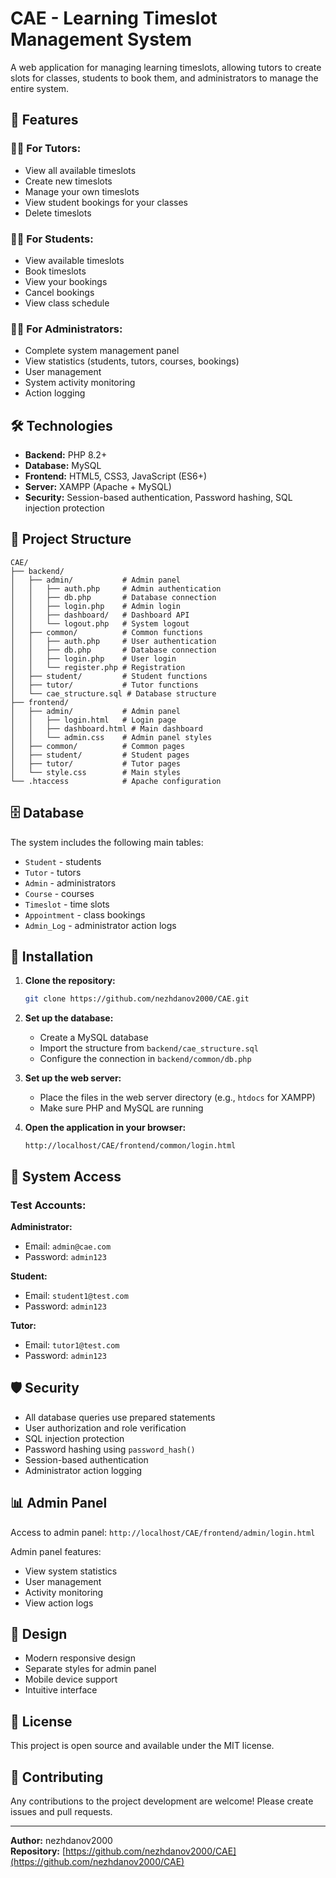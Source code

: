 # CAE - Learning Timeslot Management System

A web application for managing learning timeslots, allowing tutors to create slots for classes, students to book them, and administrators to manage the entire system.

## 🚀 Features

### 👨‍🏫 For Tutors:
- View all available timeslots
- Create new timeslots
- Manage your own timeslots
- View student bookings for your classes
- Delete timeslots

### 👨‍🎓 For Students:
- View available timeslots
- Book timeslots
- View your bookings
- Cancel bookings
- View class schedule

### 👨‍💼 For Administrators:
- Complete system management panel
- View statistics (students, tutors, courses, bookings)
- User management
- System activity monitoring
- Action logging

## 🛠️ Technologies

- **Backend:** PHP 8.2+
- **Database:** MySQL
- **Frontend:** HTML5, CSS3, JavaScript (ES6+)
- **Server:** XAMPP (Apache + MySQL)
- **Security:** Session-based authentication, Password hashing, SQL injection protection

## 📁 Project Structure

```
CAE/
├── backend/
│   ├── admin/           # Admin panel
│   │   ├── auth.php     # Admin authentication
│   │   ├── db.php       # Database connection
│   │   ├── login.php    # Admin login
│   │   ├── dashboard/   # Dashboard API
│   │   └── logout.php   # System logout
│   ├── common/          # Common functions
│   │   ├── auth.php     # User authentication
│   │   ├── db.php       # Database connection
│   │   ├── login.php    # User login
│   │   └── register.php # Registration
│   ├── student/         # Student functions
│   ├── tutor/           # Tutor functions
│   └── cae_structure.sql # Database structure
├── frontend/
│   ├── admin/           # Admin panel
│   │   ├── login.html   # Login page
│   │   ├── dashboard.html # Main dashboard
│   │   └── admin.css    # Admin panel styles
│   ├── common/          # Common pages
│   ├── student/         # Student pages
│   ├── tutor/           # Tutor pages
│   └── style.css        # Main styles
└── .htaccess            # Apache configuration
```

## 🗄️ Database

The system includes the following main tables:
- `Student` - students
- `Tutor` - tutors
- `Admin` - administrators
- `Course` - courses
- `Timeslot` - time slots
- `Appointment` - class bookings
- `Admin_Log` - administrator action logs

## 🔧 Installation

1. **Clone the repository:**
   ```bash
   git clone https://github.com/nezhdanov2000/CAE.git
   ```

2. **Set up the database:**
   - Create a MySQL database
   - Import the structure from `backend/cae_structure.sql`
   - Configure the connection in `backend/common/db.php`

3. **Set up the web server:**
   - Place the files in the web server directory (e.g., `htdocs` for XAMPP)
   - Make sure PHP and MySQL are running

4. **Open the application in your browser:**
   ```
   http://localhost/CAE/frontend/common/login.html
   ```

## 🔐 System Access

### Test Accounts:

**Administrator:**
- Email: `admin@cae.com`
- Password: `admin123`

**Student:**
- Email: `student1@test.com`
- Password: `admin123`

**Tutor:**
- Email: `tutor1@test.com`
- Password: `admin123`

## 🛡️ Security

- All database queries use prepared statements
- User authorization and role verification
- SQL injection protection
- Password hashing using `password_hash()`
- Session-based authentication
- Administrator action logging

## 📊 Admin Panel

Access to admin panel: `http://localhost/CAE/frontend/admin/login.html`

Admin panel features:
- View system statistics
- User management
- Activity monitoring
- View action logs

## 🎨 Design

- Modern responsive design
- Separate styles for admin panel
- Mobile device support
- Intuitive interface

## 📝 License

This project is open source and available under the MIT license.

## 🤝 Contributing

Any contributions to the project development are welcome! Please create issues and pull requests.

---

**Author:** nezhdanov2000  
**Repository:** [https://github.com/nezhdanov2000/CAE](https://github.com/nezhdanov2000/CAE) 